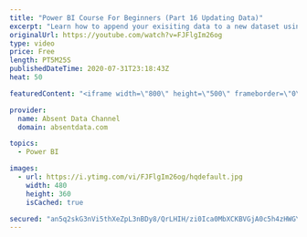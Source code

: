 ```yaml
---
title: "Power BI Course For Beginners (Part 16 Updating Data)"
excerpt: "Learn how to append your exisiting data to a new dataset using the Query Editor in Power BI."
originalUrl: https://youtube.com/watch?v=FJFlgIm26og
type: video
price: Free
length: PT5M25S
publishedDateTime: 2020-07-31T23:18:43Z
heat: 50

featuredContent: "<iframe width=\"800\" height=\"500\" frameborder=\"0\" src=\"https://www.youtube.com/embed/FJFlgIm26og\" allow=\"accelerometer; autoplay; encrypted-media; gyroscope; picture-in-picture\" allowfullscreen></iframe>"

provider:
  name: Absent Data Channel
  domain: absentdata.com

topics:
  - Power BI

images:
  - url: https://i.ytimg.com/vi/FJFlgIm26og/hqdefault.jpg
    width: 480
    height: 360
    isCached: true

secured: "an5q2skG3nVi5thXeZpL3nBDy8/QrLHIH/zi0Ica0MbXCKBVGjA0c5h4zHWGYENvevXeLys7I9bnuDSFHGcMKNnGOwOa+zVs9LO/slii01/14nSbvN2P01Gwejshik4Nk2ET4QHg2Vx59uNNj8FGBiqp6X/KV45pH8cW6CJ0x8bHDaZb1n3JQbVQetwFJAMauF6FEDG/Up99Y0fV5NZoJP6DhT4KGJP7ZJjROgXITwE6RtZtxo1eaOrdHO74sr2hH36a0MejGyfLDbk3fzuU1UgTC/pIHXJs8tr6vnI9BNxcs1EQS33BiKYp+EY/Mwd6cSFY3VbuYA8KWcf06RLz5YVnQyaSAivn3MLsBqdH8agY8edG330isT/TZWn3EtcrgUrEQXx+fYD3qUIcCQdvcwRSq4QDxBBmMqB2Dgzo4xE=;wPZVPOnEMQuZ2VZq6t3dZg=="
---
```



